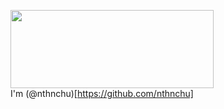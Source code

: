 <!--<table>
  <tbody>
    <tr>
      <td>
<table>
  <tbody>
    <tr>
      <td>
        <a href="https://github.com/nthnchu"><img width="210" height="210" src="https://avatars0.githubusercontent.com/u/63111210"></a>
      </td>
      <td>
        <b><img src="https://raw.githubusercontent.com/nthnchu/nthnchu/master/assets/person.svg">&nbsp;Nathan Chu</b><br><br>
        <b><img src="https://raw.githubusercontent.com/nthnchu/nthnchu/master/assets/github-mark.svg">&nbsp;<a href="github.com/nthnchu">@nthnchu</a></b><br><br>
        <b><img src="https://raw.githubusercontent.com/nthnchu/nthnchu/master/assets/link.svg">&nbsp;<a href="https://nathanchu.com/">nathanchu.com</a></b>
      </td>
    </tr>
  </tbody>
</table>
      </td>
    </tr>
  </tbody>
</table>-->

<img height="125" width="325" src="https://raw.githubusercontent.com/nthnchu/nthnchu/master/assets/hi.svg"><br>
I'm (@nthnchu)[https://github.com/nthnchu]

<!--
**nthnchu/nthnchu** is a ✨ _special_ ✨ repository because its `README.md` (this file) appears on your GitHub profile.

Here are some ideas to get you started:

- 🔭 I’m currently working on ...
- 🌱 I’m currently learning ...
- 👯 I’m looking to collaborate on ...
- 🤔 I’m looking for help with ...
- 💬 Ask me about ...
- 📫 How to reach me: ...
- 😄 Pronouns: ...
- ⚡ Fun fact: ...
-->
